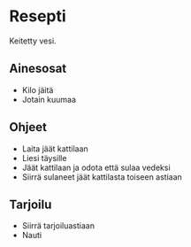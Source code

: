 # Resepti

Keitetty vesi. 

## Ainesosat

- Kilo jäitä
- Jotain kuumaa

## Ohjeet

- Laita jäät kattilaan
- Liesi täysille
- Jäät kattilaan ja odota että sulaa vedeksi
- Siirrä sulaneet jäät kattilasta toiseen astiaan

## Tarjoilu

- Siirrä tarjoiluastiaan
- Nauti